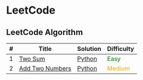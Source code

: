 # LeetCode

<style style="display: none">
    r { color: Red }
    o { color: Orange }
    g { color: Green }
</style>

## LeetCode Algorithm

| # | Title | Solution | Difficulty |
|---| ----- | -------- | ---------- |
| 1 | [Two Sum](https://leetcode.com/problems/two-sum/) | [Python](./1-two-sum/script.py) | <g>Easy</g> |
| 2 | [Add Two Numbers](https://leetcode.com/problems/add-two-numbers/) | [Python](./2-add-two-numbers/script.py) | <o>Medium</o> |